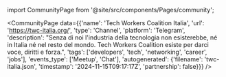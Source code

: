 
import CommunityPage from '@site/src/components/Pages/community';

<CommunityPage
    data={{'name': 'Tech Workers Coalition Italia', 'url': 'https://twc-italia.org/', 'type': 'Channel', 'platform': 'Telegram', 'description': "Senza di noi l'industria della tecnologia non esisterebbe, né in Italia né nel resto del mondo. Tech Workers Coalition esiste per darci voce, diritti e forza.", 'tags': ['developers', 'tech', 'networking', 'career', 'jobs'], 'events_type': ['Meetup', 'Chat'], 'autogenerated': {'filename': 'twc-italia.json', 'timestamp': '2024-11-15T09:17:17Z', 'partnership': false}}}
/>
